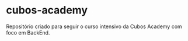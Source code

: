 # cubos-academy
Repositório criado para seguir o curso intensivo da Cubos Academy com foco em BackEnd.
